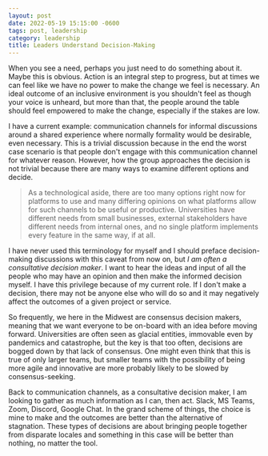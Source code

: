 ```yaml
---
layout: post
date: 2022-05-19 15:15:00 -0600
tags: post, leadership
category: leadership
title: Leaders Understand Decision-Making
---
```


When you see a need, perhaps you just need to do something about it. Maybe this is obvious. Action is an integral step to progress, but at times we can feel like we have no power to make the change we feel is necessary. An ideal outcome of an inclusive environment is you shouldn't feel as though your voice is unheard, but more than that, the people around the table should feel empowered to make the change, especially if the stakes are low.

I have a current example: communication channels for informal discussions around a shared experience where normally formality would be desirable, even necessary. This is a trivial discussion because in the end the worst case scenario is that people don't engage with this communication channel for whatever reason. However, how the group approaches the decision is not trivial because there are many ways to examine different options and decide.

> As a technological aside, there are too many options right now for platforms to use and many differing opinions on what platforms allow for such channels to be useful or productive. Universities have different needs from small businesses, external stakeholders have different needs from internal ones, and no single platform implements every feature in the same way, if at all.

I have never used this terminology for myself and I should preface decision-making discussions with this caveat from now on, but *I am often a consultative decision maker*. I want to hear the ideas and input of all the people who may have an opinion and then make the informed decision myself. I have this privilege because of my current role. If I don't make a decision, there may not be anyone else who will do so and it may negatively affect the outcomes of a given project or service.

So frequently, we here in the Midwest are consensus decision makers, meaning that we want everyone to be on-board with an idea before moving forward. Universities are often seen as glacial entities, immovable even by pandemics and catastrophe, but the key is that too often, decisions are bogged down by that lack of consensus. One might even think that this is true of only larger teams, but smaller teams with the possibility of being more agile and innovative are more probably likely to be slowed by consensus-seeking.

Back to communication channels, as a consultative decision maker, I am looking to gather as much information as I can, then act. Slack, MS Teams, Zoom, Discord, Google Chat. In the grand scheme of things, the choice is mine to make and the outcomes are better than the alternative of stagnation. These types of decisions are about bringing people together from disparate locales and something in this case will be better than nothing, no matter the tool.